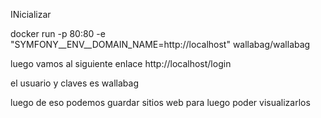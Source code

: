 INicializar

docker run -p 80:80 -e "SYMFONY__ENV__DOMAIN_NAME=http://localhost" wallabag/wallabag


luego vamos al siguiente enlace
http://localhost/login

el usuario y claves es
wallabag


luego de eso podemos guardar sitios web para luego poder visualizarlos
